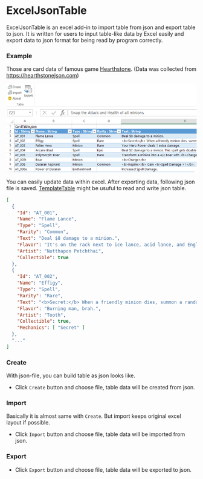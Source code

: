 # ExcelJsonTable

ExcelJsonTable is an excel add-in to import table from json and export table to
json. It is written for users to input table-like data by Excel easily and export
data to json format for being read by program correctly.

### Example

Those are card data of famous game [Hearthstone](http://us.battle.net/hearthstone).
(Data was collected from https://hearthstonejson.com)

![screenshot](docs/screenshot.png)

You can easily update data within excel. After exporting data, following json file
is saved. [TemplateTable](https://github.com/SaladbowlCreative/TemplateTable) might be
usuful to read and write json table.

```json
[
  {
    "Id": "AT_001",
    "Name": "Flame Lance",
    "Type": "Spell",
    "Rarity": "Common",
    "Text": "Deal $8 damage to a minion.",
    "Flavor": "It's on the rack next to ice lance, acid lance, and English muffin lance.",
    "Artist": "Nutthapon Petchthai",
    "Collectible": true
  },
  {
    "Id": "AT_002",
    "Name": "Effigy",
    "Type": "Spell",
    "Rarity": "Rare",
    "Text": "<b>Secret:</b> When a friendly minion dies, summon a random minion with the same Cost.",
    "Flavor": "Burning man, brah.",
    "Artist": "Tooth",
    "Collectible": true,
    "Mechanics": [ "Secret" ]
  },
  "..."
]
```

### Create

With json-file, you can build table as json looks like.
- Click `Create` button and choose file, table data will be created from json.

### Import

Basically it is almost same with `Create`. But import keeps original excel
layout if possible.
- Click `Import` button and choose file, table data will be imported from json.

### Export

- Click `Export` button and choose file, table data will be exported to json.
